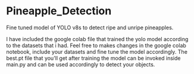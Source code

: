 # Pineapple_Detection
Fine tuned model of YOLO v8s to detect ripe and unripe pineapples.

I have included the google colab file that trained the yolo model according to the datasets that i had.
Feel free to makes changes in the google colab notebook, include your datasets and fine tune the model accordingly.
The best.pt file that you'll get after training the model can be invoked inside main.py and can be used accordingly to detect your objects.
